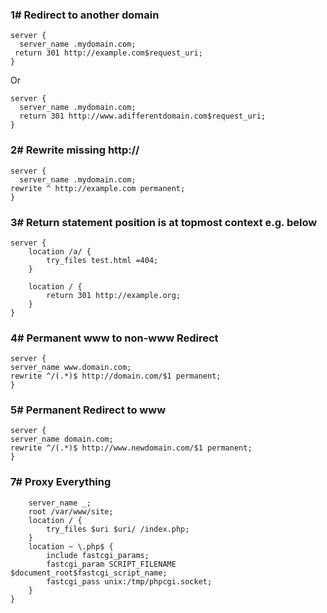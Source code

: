 
### 1# Redirect to another domain
```
server {
  server_name .mydomain.com;
 return 301 http://example.com$request_uri;
}
```
Or
```
server {
  server_name .mydomain.com;
  return 301 http://www.adifferentdomain.com$request_uri;
}
```

### 2# Rewrite missing http://

```
server {
  server_name .mydomain.com;
rewrite ^ http://example.com permanent;
}
```

### 3# Return statement position is at topmost context e.g. below

```
server {
    location /a/ {
        try_files test.html =404;
    }

    location / {
        return 301 http://example.org;
    }
}
```


### 4# Permanent www to non-www Redirect
```
server {
server_name www.domain.com;
rewrite ^/(.*)$ http://domain.com/$1 permanent;
}
```

### 5# Permanent Redirect to www
```
server {
server_name domain.com;
rewrite ^/(.*)$ http://www.newdomain.com/$1 permanent;
}
```
### 7# Proxy Everything

```
    server_name _;
    root /var/www/site;
    location / {
        try_files $uri $uri/ /index.php;
    }
    location ~ \.php$ {
        include fastcgi_params;
        fastcgi_param SCRIPT_FILENAME $document_root$fastcgi_script_name;
        fastcgi_pass unix:/tmp/phpcgi.socket;
    }
}
```

